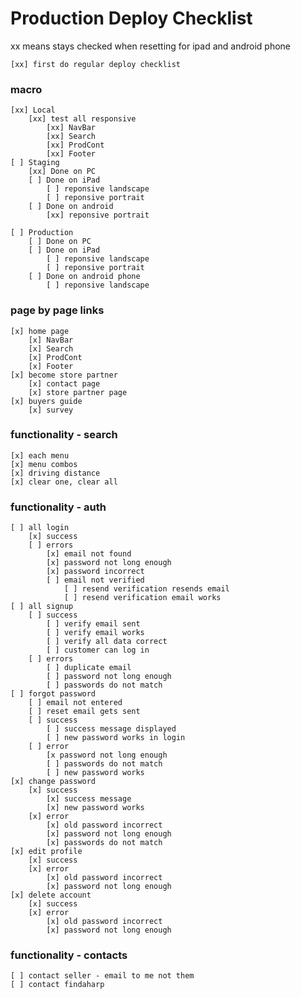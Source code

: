 # Production Deploy Checklist
xx means stays checked when resetting for ipad and android phone

    [xx] first do regular deploy checklist

### macro
    [xx] Local
        [xx] test all responsive
            [xx] NavBar
            [xx] Search
            [xx] ProdCont
            [xx] Footer
    [ ] Staging
        [xx] Done on PC
        [ ] Done on iPad
            [ ] reponsive landscape   
            [ ] reponsive portrait
        [ ] Done on android 
            [xx] reponsive portrait

    [ ] Production
        [ ] Done on PC
        [ ] Done on iPad
            [ ] reponsive landscape   
            [ ] reponsive portrait
        [ ] Done on android phone
            [ ] reponsive landscape 
### page by page links
    [x] home page
        [x] NavBar
        [x] Search
        [x] ProdCont
        [x] Footer
    [x] become store partner
        [x] contact page
        [x] store partner page
    [x] buyers guide
        [x] survey

### functionality - search
    [x] each menu
    [x] menu combos
    [x] driving distance
    [x] clear one, clear all

### functionality - auth
    [ ] all login
        [x] success
        [ ] errors
            [x] email not found
            [x] password not long enough
            [x] password incorrect
            [ ] email not verified
                [ ] resend verification resends email
                [ ] resend verification email works
    [ ] all signup
        [ ] success 
            [ ] verify email sent
            [ ] verify email works
            [ ] verify all data correct
            [ ] customer can log in
        [ ] errors
            [ ] duplicate email
            [ ] password not long enough
            [ ] passwords do not match
    [ ] forgot password
        [ ] email not entered
        [ ] reset email gets sent
        [ ] success
            [ ] success message displayed
            [ ] new password works in login
        [ ] error       
            [x password not long enough
            [ ] passwords do not match
            [ ] new password works 
    [x] change password
        [x] success
            [x] success message
            [x] new password works
        [x] error
            [x] old password incorrect
            [x] password not long enough
            [x] passwords do not match       
    [x] edit profile
        [x] success
        [x] error
            [x] old password incorrect
            [x] password not long enough
    [x] delete account
        [x] success
        [x] error
            [x] old password incorrect
            [x] password not long enough

### functionality - contacts
    [ ] contact seller - email to me not them
    [ ] contact findaharp
